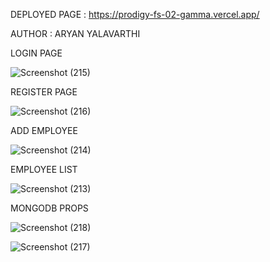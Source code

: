 DEPLOYED PAGE : https://prodigy-fs-02-gamma.vercel.app/

AUTHOR : ARYAN YALAVARTHI

LOGIN PAGE

![Screenshot (215)](https://github.com/user-attachments/assets/ff54e249-54c1-4839-90dd-6f74edbd58ab)

REGISTER PAGE

![Screenshot (216)](https://github.com/user-attachments/assets/577bc823-5eef-4464-84f7-a95cb5c59764)

ADD EMPLOYEE

![Screenshot (214)](https://github.com/user-attachments/assets/a6ef49c7-9505-435b-b86a-c061b411e2f6)

EMPLOYEE LIST

![Screenshot (213)](https://github.com/user-attachments/assets/956722d8-bd9d-44db-a0fb-338c833f609e)

MONGODB PROPS

![Screenshot (218)](https://github.com/user-attachments/assets/0a48e520-f35c-48cf-90e7-631184674950)

![Screenshot (217)](https://github.com/user-attachments/assets/e1c7630d-6221-4263-9fe8-4b371f7e7a1a)
